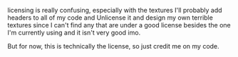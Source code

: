 licensing is really confusing, especially with the textures
I'll probably add headers to all of my code and Unlicense it and design my own terrible textures since I can't find any that are under a good license besides the one I'm currently using and it isn't very good imo.

But for now, this is technically the license, so just credit me on my code. 
